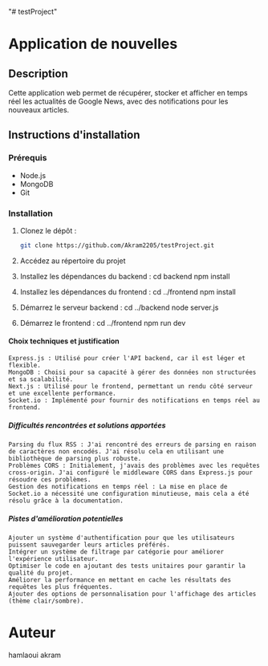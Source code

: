 "# testProject" 

# Application de nouvelles

## Description
Cette application web permet de récupérer, stocker et afficher en temps réel les actualités de Google News, avec des notifications pour les nouveaux articles.

## Instructions d'installation

### Prérequis
- Node.js 
- MongoDB
- Git

### Installation

1. Clonez le dépôt :
   ```bash
   git clone https://github.com/Akram2205/testProject.git

2. Accédez au répertoire du projet

3. Installez les dépendances du backend :
    cd backend
    npm install

4. Installez les dépendances du frontend :
    cd ../frontend
    npm install

5. Démarrez le serveur backend :
    cd ../backend
    node server.js

6. Démarrez le frontend :
    cd ../frontend
    npm run dev

#### Choix techniques et justification
    Express.js : Utilisé pour créer l'API backend, car il est léger et flexible.
    MongoDB : Choisi pour sa capacité à gérer des données non structurées et sa scalabilité.
    Next.js : Utilisé pour le frontend, permettant un rendu côté serveur et une excellente performance.
    Socket.io : Implémenté pour fournir des notifications en temps réel au frontend.

##### Difficultés rencontrées et solutions apportées
    Parsing du flux RSS : J'ai rencontré des erreurs de parsing en raison de caractères non encodés. J'ai résolu cela en utilisant une bibliothèque de parsing plus robuste.
    Problèmes CORS : Initialement, j'avais des problèmes avec les requêtes cross-origin. J'ai configuré le middleware CORS dans Express.js pour résoudre ces problèmes.
    Gestion des notifications en temps réel : La mise en place de Socket.io a nécessité une configuration minutieuse, mais cela a été résolu grâce à la documentation.

##### Pistes d'amélioration potentielles
    Ajouter un système d'authentification pour que les utilisateurs puissent sauvegarder leurs articles préférés.
    Intégrer un système de filtrage par catégorie pour améliorer l'expérience utilisateur.
    Optimiser le code en ajoutant des tests unitaires pour garantir la qualité du projet.
    Améliorer la performance en mettant en cache les résultats des requêtes les plus fréquentes.
    Ajouter des options de personnalisation pour l'affichage des articles (thème clair/sombre).

# Auteur
hamlaoui akram
